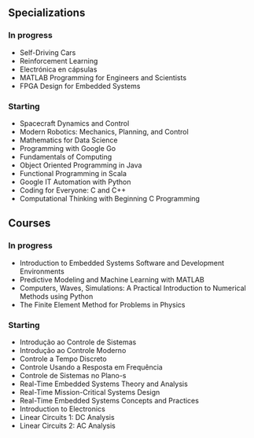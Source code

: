## Specializations
### In progress
- Self-Driving Cars
- Reinforcement Learning
- Electrónica en cápsulas
- MATLAB Programming for Engineers and Scientists
- FPGA Design for Embedded Systems

### Starting
- Spacecraft Dynamics and Control
- Modern Robotics: Mechanics, Planning, and Control
- Mathematics for Data Science
- Programming with Google Go
- Fundamentals of Computing
- Object Oriented Programming in Java
- Functional Programming in Scala
- Google IT Automation with Python
- Coding for Everyone: C and C++
- Computational Thinking with Beginning C Programming

## Courses
### In progress
- Introduction to Embedded Systems Software and Development Environments
- Predictive Modeling and Machine Learning with MATLAB
- Computers, Waves, Simulations: A Practical Introduction to Numerical Methods using Python
- The Finite Element Method for Problems in Physics

### Starting
- Introdução ao Controle de Sistemas
- Introdução ao Controle Moderno
- Controle a Tempo Discreto
- Controle Usando a Resposta em Frequência
- Controle de Sistemas no Plano-s
- Real-Time Embedded Systems Theory and Analysis
- Real-Time Mission-Critical Systems Design
- Real-Time Embedded Systems Concepts and Practices
- Introduction to Electronics
- Linear Circuits 1: DC Analysis
- Linear Circuits 2: AC Analysis

